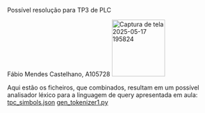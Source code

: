 Possível resolução para TP3 de PLC

Fábio Mendes Castelhano, A105728
<img width="122" height="131" alt="Captura de tela 2025-05-17 195824" src="https://github.com/user-attachments/assets/a4c76593-3a22-4e9d-a498-3f136fe8cd8d" />

Aqui estão os ficheiros, que combinados, resultam em um possível analisador léxico para a linguagem de query apresentada em aula:
[tpc_simbols.json](https://github.com/user-attachments/files/22866794/tpc_simbols.json)
[gen_tokenizer1.py](https://github.com/user-attachments/files/22866787/gen_tokenizer1.py)

